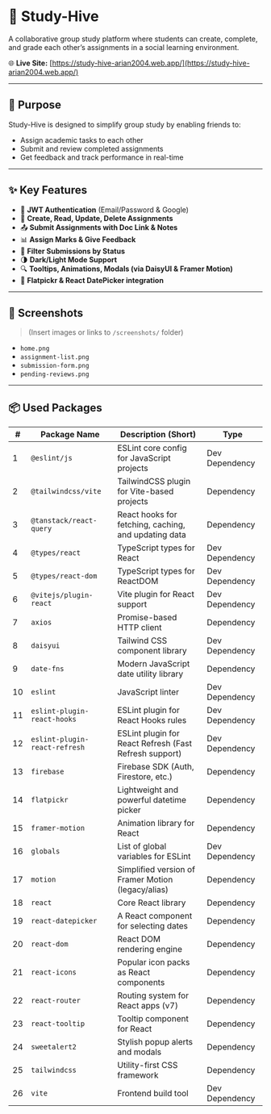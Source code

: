 # 🐝 Study-Hive

A collaborative group study platform where students can create, complete, and grade each other’s assignments in a social learning environment.

🌐 **Live Site:** [https://study-hive-arian2004.web.app/](https://study-hive-arian2004.web.app/)

---

## 🚀 Purpose

Study-Hive is designed to simplify group study by enabling friends to:
- Assign academic tasks to each other
- Submit and review completed assignments
- Get feedback and track performance in real-time

---

## ✨ Key Features

- 🔐 **JWT Authentication** (Email/Password & Google)
- 📝 **Create, Read, Update, Delete Assignments**
- 📤 **Submit Assignments with Doc Link & Notes**
- 📊 **Assign Marks & Give Feedback**
- 🎯 **Filter Submissions by Status**
- 🌗 **Dark/Light Mode Support**
- 🔍 **Tooltips, Animations, Modals (via DaisyUI & Framer Motion)**
- 📅 **Flatpickr & React DatePicker integration**

---

## 📸 Screenshots

> (Insert images or links to `/screenshots/` folder)

- `home.png`
- `assignment-list.png`
- `submission-form.png`
- `pending-reviews.png`

---

## 📦 Used Packages

| #  | Package Name                     | Description (Short)                                              | Type            |
|----|----------------------------------|------------------------------------------------------------------|-----------------|
| 1  | `@eslint/js`                     | ESLint core config for JavaScript projects                       | Dev Dependency  |
| 2  | `@tailwindcss/vite`             | TailwindCSS plugin for Vite-based projects                       | Dependency      |
| 3  | `@tanstack/react-query`         | React hooks for fetching, caching, and updating data             | Dependency      |
| 4  | `@types/react`                  | TypeScript types for React                                       | Dev Dependency  |
| 5  | `@types/react-dom`              | TypeScript types for ReactDOM                                    | Dev Dependency  |
| 6  | `@vitejs/plugin-react`          | Vite plugin for React support                                    | Dev Dependency  |
| 7  | `axios`                         | Promise-based HTTP client                                        | Dependency      |
| 8  | `daisyui`                       | Tailwind CSS component library                                   | Dev Dependency  |
| 9  | `date-fns`                      | Modern JavaScript date utility library                           | Dependency      |
| 10 | `eslint`                        | JavaScript linter                                                | Dev Dependency  |
| 11 | `eslint-plugin-react-hooks`     | ESLint plugin for React Hooks rules                              | Dev Dependency  |
| 12 | `eslint-plugin-react-refresh`   | ESLint plugin for React Refresh (Fast Refresh support)           | Dev Dependency  |
| 13 | `firebase`                      | Firebase SDK (Auth, Firestore, etc.)                             | Dependency      |
| 14 | `flatpickr`                     | Lightweight and powerful datetime picker                         | Dependency      |
| 15 | `framer-motion`                 | Animation library for React                                      | Dependency      |
| 16 | `globals`                       | List of global variables for ESLint                              | Dev Dependency  |
| 17 | `motion`                        | Simplified version of Framer Motion (legacy/alias)               | Dependency      |
| 18 | `react`                         | Core React library                                               | Dependency      |
| 19 | `react-datepicker`              | A React component for selecting dates                            | Dependency      |
| 20 | `react-dom`                     | React DOM rendering engine                                       | Dependency      |
| 21 | `react-icons`                   | Popular icon packs as React components                           | Dependency      |
| 22 | `react-router`                  | Routing system for React apps (v7)                               | Dependency      |
| 23 | `react-tooltip`                 | Tooltip component for React                                      | Dependency      |
| 24 | `sweetalert2`                   | Stylish popup alerts and modals                                  | Dependency      |
| 25 | `tailwindcss`                   | Utility-first CSS framework                                      | Dependency      |
| 26 | `vite`                          | Frontend build tool                                              | Dev Dependency  |


